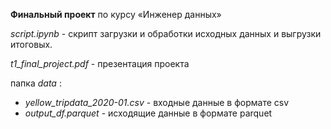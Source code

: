 **Финальный проект** по курсу «Инженер данных»

*script.ipynb* - скрипт загрузки и обработки исходных данных и выгрузки итоговых.  

*t1_final_project.pdf* - презентация проекта  

папка *data* :
- *yellow_tripdata_2020-01.csv* - входные данные в формате csv  
- *output_df.parquet* - исходящие данные в формате parquet
